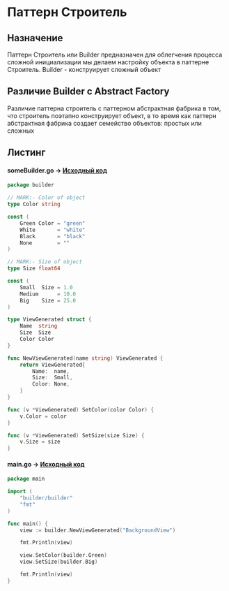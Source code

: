 # Паттерн Строитель

## Назначение 

Паттерн Строитель или Builder предназначен для облегчения процесса сложной инициализации мы делаем настройку объекта в
паттерне Строитель. Builder - конструирует сложный объект

## Различие Builder с Abstract Factory

Различие паттерна строитель с паттерном абстрактная фабрика в том, что
строитель поэтапно конструирует объект, в то время как паттерн абстрактная фабрика
создает семейство объектов: простых или сложных

## Листинг 

#### someBuilder.go -> [Исходный код](https://github.com/timoninas/design-patterns/blob/feature/golang-pattterns/Creational%20Patterns/Builder/Go/Builder/someBuilder.go)

```Go
package builder

// MARK:- Color of object
type Color string

const (
	Green Color = "green"
	White       = "white"
	Black       = "black"
	None        = ""
)

// MARK:- Size of object
type Size float64

const (
	Small  Size = 1.0
	Medium      = 10.0
	Big    Size = 25.0
)

type ViewGenerated struct {
	Name  string
	Size  Size
	Color Color
}

func NewViewGenerated(name string) ViewGenerated {
	return ViewGenerated{
		Name:  name,
		Size:  Small,
		Color: None,
	}
}

func (v *ViewGenerated) SetColor(color Color) {
	v.Color = color
}

func (v *ViewGenerated) SetSize(size Size) {
	v.Size = size
}
```

#### main.go -> [Исходный код](https://github.com/timoninas/design-patterns/blob/feature/golang-pattterns/Creational%20Patterns/Builder/Go/main.go)

```Go
package main

import (
	"builder/builder"
	"fmt"
)

func main() {
	view := builder.NewViewGenerated("BackgroundView")

	fmt.Println(view)

	view.SetColor(builder.Green)
	view.SetSize(builder.Big)

	fmt.Println(view)
}
```
